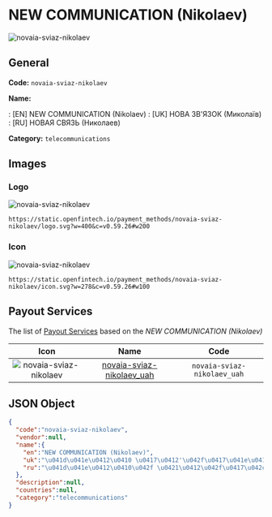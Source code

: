 
# NEW COMMUNICATION (Nikolaev) 
![novaia-sviaz-nikolaev](https://static.openfintech.io/payment_methods/novaia-sviaz-nikolaev/logo.svg?w=400&c=v0.59.26#w200)  

## General 
**Code:** `novaia-sviaz-nikolaev` 
 
**Name:** 
 
:	[EN] NEW COMMUNICATION (Nikolaev) 
:	[UK] НОВА ЗВ'ЯЗОК (Миколаїв) 
:	[RU] НОВАЯ СВЯЗЬ (Николаев) 
 
**Category:** `telecommunications` 
 

## Images 

### Logo 
![novaia-sviaz-nikolaev](https://static.openfintech.io/payment_methods/novaia-sviaz-nikolaev/logo.svg?w=400&c=v0.59.26#w200)  

```
https://static.openfintech.io/payment_methods/novaia-sviaz-nikolaev/logo.svg?w=400&c=v0.59.26#w200
```  

### Icon 
![novaia-sviaz-nikolaev](https://static.openfintech.io/payment_methods/novaia-sviaz-nikolaev/icon.svg?w=278&c=v0.59.26#w100)  

```
https://static.openfintech.io/payment_methods/novaia-sviaz-nikolaev/icon.svg?w=278&c=v0.59.26#w100
```  

## Payout Services 
 
The list of [Payout Services](/payout-services/) based on the _NEW COMMUNICATION (Nikolaev)_ 

|Icon|Name|Code| 
|:---:|:---:|:---:| 
|![novaia-sviaz-nikolaev](https://static.openfintech.io/payout_methods/novaia-sviaz-nikolaev/icon.png?w=278&c=v0.59.26#w40) |[novaia-sviaz-nikolaev_uah](/payout-services/novaia-sviaz-nikolaev_uah/)|`novaia-sviaz-nikolaev_uah`| 
 

## JSON Object 

```json
{
  "code":"novaia-sviaz-nikolaev",
  "vendor":null,
  "name":{
    "en":"NEW COMMUNICATION (Nikolaev)",
    "uk":"\u041d\u041e\u0412\u0410 \u0417\u0412'\u042f\u0417\u041e\u041a (\u041c\u0438\u043a\u043e\u043b\u0430\u0457\u0432)",
    "ru":"\u041d\u041e\u0412\u0410\u042f \u0421\u0412\u042f\u0417\u042c (\u041d\u0438\u043a\u043e\u043b\u0430\u0435\u0432)"
  },
  "description":null,
  "countries":null,
  "category":"telecommunications"
}
```  
